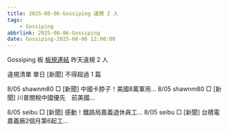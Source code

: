 ```yaml
---
title: 2025-08-06-Gossiping 違規 2 人
tags:
    - Gossiping
abbrlink: 2025-08-06-Gossiping
date: Gossiping-2025-08-06 12:00:00
---
```

Gossiping 板 [板規連結](https://www.ptt.cc/bbs/Gossiping/M.1637425085.A.07D.html)
昨天違規 2 人
<!-- more -->

違規清單
單日 [新聞] 不得超過 1 篇

8/05 shawnm80 □ [新聞] 中國卡脖子！美國8萬軍用…
8/05 shawnm80 □ [新聞] 川普關稅中國優先　前美國…

8/05 seibu □ [新聞] 感動！鐵路局嘉義退休員工…
8/05 seibu □ [新聞] 台積電嘉義廠2個月第6起工…